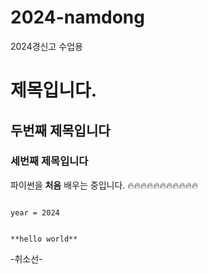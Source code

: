 # 2024-namdong
2024경신고 수업용

# 제목입니다.
## 두번째 제목입니다
### 세번째 제목입니다

파이썬을 **처음** 배우는 중입니다. :fire::fire::fire::fire::fire::fire::fire::fire::fire::fire::fire:

```

year = 2024

```

```

**hello world**

```

-취소선-

